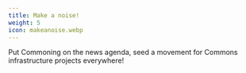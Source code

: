 ```yaml
---
title: Make a noise!
weight: 5
icon: makeanoise.webp
---
```


Put Commoning on the news agenda, seed a movement for Commons infrastructure projects everywhere!